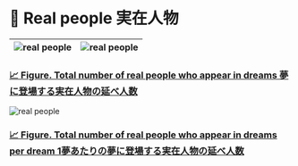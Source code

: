 # 🧑 Real people 実在人物

|![real people](https://raw.githubusercontent.com/Asuimin/dream-dataset-harper/main/graph/fiscal-year/total-number-of-real-people.svg)|![real people](https://raw.githubusercontent.com/Asuimin/dream-dataset-harper/main/graph/fiscal-year/total-number-of-real-people-log-scale.svg)|
|:---|:---|

### [📈 Figure. Total number of real people who appear in dreams 夢に登場する実在人物の延べ人数](https://github.com/Asuimin/dream-dataset-harper/blob/main/data/fiscal-year.tsv)

![real people](https://raw.githubusercontent.com/Asuimin/dream-dataset-harper/main/graph/fiscal-year/total-number-of-real-people-per-dream.svg)

### [📈 Figure. Total number of real people who appear in dreams per dream 1夢あたりの夢に登場する実在人物の延べ人数](https://github.com/Asuimin/dream-dataset-harper/blob/main/data/fiscal-year.tsv)
